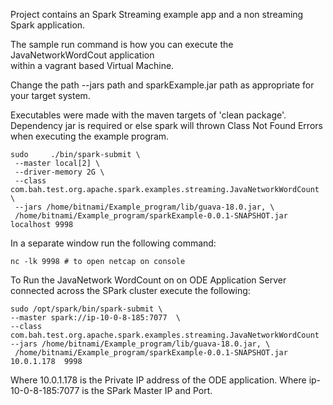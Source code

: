 
Project contains an Spark Streaming example app and a non streaming Spark application. 

The sample run command is how you can execute the JavaNetworkWordCout application  
within a vagrant based Virtual Machine. 

Change the path --jars path and sparkExample.jar path as appropriate for your target system. 

Executables were made with the maven targets of 'clean package'. 
Dependency jar is required or else spark will thrown Class Not Found Errors when executing the example program. 

```
sudo	 ./bin/spark-submit \
 --master local[2] \
 --driver-memory 2G \
 --class com.bah.test.org.apache.spark.examples.streaming.JavaNetworkWordCount  \
 --jars /home/bitnami/Example_program/lib/guava-18.0.jar, \
 /home/bitnami/Example_program/sparkExample-0.0.1-SNAPSHOT.jar  localhost 9998
```

In a separate window run the following command: 
```  
nc -lk 9998 # to open netcap on console
```

To Run  the JavaNetwork WordCount  on on ODE Application Server connected across the SPark cluster execute the following:

```
sudo /opt/spark/bin/spark-submit \ 
--master spark://ip-10-0-8-185:7077  \
--class com.bah.test.org.apache.spark.examples.streaming.JavaNetworkWordCount   
--jars /home/bitnami/Example_program/lib/guava-18.0.jar, \
 /home/bitnami/Example_program/sparkExample-0.0.1-SNAPSHOT.jar  10.0.1.178  9998
```
Where 10.0.1.178 is the Private IP address of the ODE application. 
Where ip-10-0-8-185:7077 is the SPark Master IP and Port. 